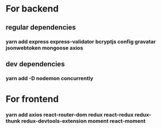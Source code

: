 # For backend

## regular dependencies

### yarn add express express-validator bcryptjs config gravatar jsonwebtoken mongoose axios

## dev dependencies

### yarn add -D nodemon concurrently

# For frontend

### yarn add axios react-router-dom redux react-redux redux-thunk redux-devtools-extension moment react-moment
